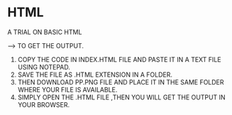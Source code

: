 # HTML


A TRIAL ON BASIC HTML


--> TO GET THE OUTPUT.
1. COPY THE CODE IN INDEX.HTML FILE AND PASTE IT IN A TEXT FILE USING NOTEPAD.
2. SAVE THE FILE AS .HTML EXTENSION IN A FOLDER.
3. THEN DOWNLOAD PP.PNG FILE AND PLACE IT IN THE SAME FOLDER WHERE YOUR FILE IS AVAILABLE.
4. SIMPLY OPEN THE .HTML FILE ,THEN YOU WILL GET THE OUTPUT IN YOUR BROWSER.
